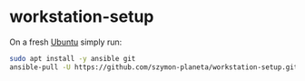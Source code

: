 # workstation-setup
On a fresh [Ubuntu](https://www.ubuntu.com/#download) simply run:
```bash
sudo apt install -y ansible git
ansible-pull -U https://github.com/szymon-planeta/workstation-setup.git --ask-become-pass
```

